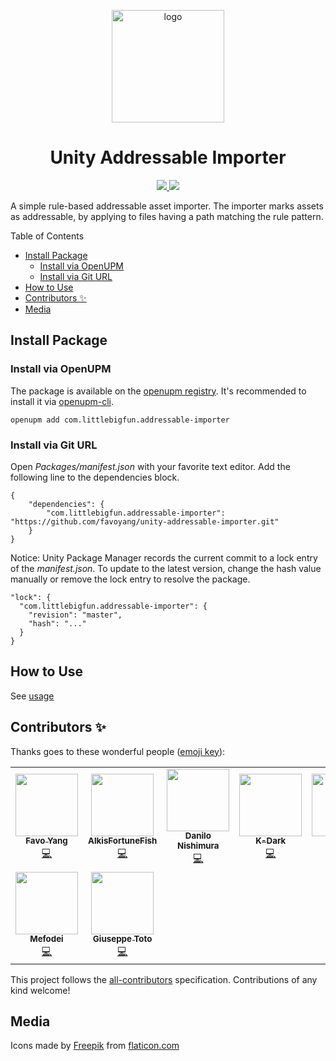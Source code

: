 <p align="center">
  <img width="180" src="https://raw.githubusercontent.com/favoyang/unity-addressable-importer/master/Media~/icon-512.png" alt="logo">
</p>
<h1 align="center">Unity Addressable Importer</h1>
<p align="center">
  <a href="https://openupm.com/packages/com.littlebigfun.addressable-importer/">
    <img src="https://img.shields.io/npm/v/com.littlebigfun.addressable-importer?label=openupm&amp;registry_uri=https://package.openupm.com" />
  </a>
  <a href="#contributors">
    <img src="https://img.shields.io/badge/all_contributors-4-orange.svg?style=flat-square"/>
  </a>
</p>

A simple rule-based addressable asset importer. The importer marks assets as addressable, by applying to files having a path matching the rule pattern.

Table of Contents

- [Install Package](#install-package)
  - [Install via OpenUPM](#install-via-openupm)
  - [Install via Git URL](#install-via-git-url)
- [How to Use](#how-to-use)
- [Contributors ✨](#contributors-)
- [Media](#media)

## Install Package

### Install via OpenUPM

The package is available on the [openupm registry](https://openupm.com). It's recommended to install it via [openupm-cli](https://github.com/openupm/openupm-cli).

```
openupm add com.littlebigfun.addressable-importer
```

### Install via Git URL

Open *Packages/manifest.json* with your favorite text editor. Add the following line to the dependencies block.

    {
        "dependencies": {
            "com.littlebigfun.addressable-importer": "https://github.com/favoyang/unity-addressable-importer.git"
        }
    }

Notice: Unity Package Manager records the current commit to a lock entry of the *manifest.json*. To update to the latest version, change the hash value manually or remove the lock entry to resolve the package.

    "lock": {
      "com.littlebigfun.addressable-importer": {
        "revision": "master",
        "hash": "..."
      }
    }

## How to Use

See [usage](./Documentation~/AddressableImporter.md)

## Contributors ✨

Thanks goes to these wonderful people ([emoji key](https://allcontributors.org/docs/en/emoji-key)):

<!-- ALL-CONTRIBUTORS-LIST:START - Do not remove or modify this section -->
<!-- prettier-ignore-start -->
<!-- markdownlint-disable -->
<table>
  <tr>
    <td align="center"><a href="http://littlebigfun.com"><img src="https://avatars2.githubusercontent.com/u/125390?v=4?s=100" width="100px;" alt=""/><br /><sub><b>Favo Yang</b></sub></a><br /><a href="https://github.com/favoyang/unity-addressable-importer/commits?author=favoyang" title="Code">💻</a></td>
    <td align="center"><a href="https://github.com/AlkisFortuneFish"><img src="https://avatars2.githubusercontent.com/u/43749706?v=4?s=100" width="100px;" alt=""/><br /><sub><b>AlkisFortuneFish</b></sub></a><br /><a href="https://github.com/favoyang/unity-addressable-importer/commits?author=AlkisFortuneFish" title="Code">💻</a></td>
    <td align="center"><a href="http://www.insanegames.com.br"><img src="https://avatars0.githubusercontent.com/u/2972924?v=4?s=100" width="100px;" alt=""/><br /><sub><b>Danilo Nishimura</b></sub></a><br /><a href="https://github.com/favoyang/unity-addressable-importer/commits?author=danilonishi" title="Code">💻</a></td>
    <td align="center"><a href="https://github.com/K-Dark"><img src="https://avatars2.githubusercontent.com/u/44504098?v=4?s=100" width="100px;" alt=""/><br /><sub><b>K-Dark</b></sub></a><br /><a href="https://github.com/favoyang/unity-addressable-importer/commits?author=K-Dark" title="Code">💻</a></td>
    <td align="center"><a href="http://www.cnblogs.com/tudas"><img src="https://avatars0.githubusercontent.com/u/1911170?v=4?s=100" width="100px;" alt=""/><br /><sub><b>caochao</b></sub></a><br /><a href="https://github.com/favoyang/unity-addressable-importer/commits?author=caochao" title="Code">💻</a></td>
    <td align="center"><a href="https://light11.hatenadiary.com/"><img src="https://avatars0.githubusercontent.com/u/47441314?v=4?s=100" width="100px;" alt=""/><br /><sub><b>Haruki Yano</b></sub></a><br /><a href="https://github.com/favoyang/unity-addressable-importer/commits?author=Haruma-K" title="Code">💻</a></td>
    <td align="center"><a href="http://www.fireboltgames.com"><img src="https://avatars3.githubusercontent.com/u/123872?v=4?s=100" width="100px;" alt=""/><br /><sub><b>Edwin Lyons</b></sub></a><br /><a href="https://github.com/favoyang/unity-addressable-importer/commits?author=eAi" title="Code">💻</a></td>
  </tr>
  <tr>
    <td align="center"><a href="http://greenbuttongames.com"><img src="https://avatars1.githubusercontent.com/u/7457166?v=4?s=100" width="100px;" alt=""/><br /><sub><b>Mefodei</b></sub></a><br /><a href="https://github.com/favoyang/unity-addressable-importer/commits?author=Mefodei" title="Code">💻</a></td>
    <td align="center"><a href="http://giuseppetoto.it"><img src="https://avatars.githubusercontent.com/u/6715157?v=4?s=100" width="100px;" alt=""/><br /><sub><b>Giuseppe Toto</b></sub></a><br /><a href="https://github.com/favoyang/unity-addressable-importer/commits?author=gtoto007" title="Code">💻</a></td>
  </tr>
</table>

<!-- markdownlint-restore -->
<!-- prettier-ignore-end -->

<!-- ALL-CONTRIBUTORS-LIST:END -->

This project follows the [all-contributors](https://github.com/all-contributors/all-contributors) specification. Contributions of any kind welcome!

## Media

Icons made by [Freepik](https://www.flaticon.com/authors/freepik) from [flaticon.com](http://www.flaticon.com)
